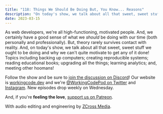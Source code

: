 ```yaml
---
title: "118: Things We Should Be Doing But, You Know... Reasons"
description: "On today's show, we talk about all that sweet, sweet stuff we ought to be doing and why we can't quite motivate to get any of it done!"
date: 2023-03-15
---
```


<script async defer onload="redcircleIframe();" src="https://api.podcache.net/embedded-player/sh/30227421-bc27-45c2-bfb4-861def7dd4cc/ep/33b2f3d6-ac9b-4621-8d2f-a7b5d13d1457"></script><div class="redcirclePlayer-33b2f3d6-ac9b-4621-8d2f-a7b5d13d1457"></div>

As web developers, we're all high-functioning, motivated people. And, we certainly have a good sense of what we _should_ be doing with our time (both personally and professionally). But, theory rarely survives contact with reality. And, on today's show, we talk about all that sweet, sweet stuff we ought to be doing and why we can't quite motivate to get any of it done! Topics including backing up computers; creating reproducible systems; reading educational books; upgrading all the things; learning analytics; and, meeting other hoomans!

Follow the show and be sure to [join the discussion on Discord][working-code-discord]! Our website is [workingcode.dev][working-code] and we're [@WorkingCodePod on Twitter][working-code-twitter] and [Instagram][working-code-instagram]. New episodes drop weekly on Wednesday.

And, if you're **feeling the love**, [support us on Patreon][working-code-patreon].

[working-code]: https://workingcode.dev/
[working-code-discord]: https://workingcode.dev/discord/
[working-code-instagram]: https://www.instagram.com/workingcodepod/
[working-code-patreon]: https://www.patreon.com/workingcodepod
[working-code-twitter]: https://twitter.com/WorkingCodePod

With audio editing and engineering by [ZCross Media](https://www.zcross.media/).
